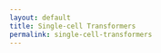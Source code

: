 ```yaml
---
layout: default
title: Single-cell Transformers
permalink: single-cell-transformers
---
```



<div id="single-cell-transformers-root"></div>

<!-- Load React and ReactDOM from CDN -->
<script crossorigin src="https://unpkg.com/react@18/umd/react.production.min.js"></script>
<script crossorigin src="https://unpkg.com/react-dom@18/umd/react-dom.production.min.js"></script>

<!-- Load your bundle -->
<script src="{{ site.baseurl }}/assets/js/dist/single-cell-transformers.bundle.js"></script>

